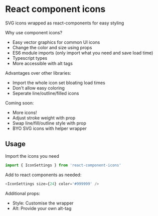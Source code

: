 # React component icons
SVG icons wrapped as react-components for easy styling

Why use component icons?
- Easy vector graphics for common UI icons
- Change the color and size using props
- ES6 module imports (only import what you need and save load time)
- Typescript types
- More accessible with alt tags

Advantages over other libraries:
- Import the whole icon set bloating load times
- Don't allow easy coloring
- Seperate line/outline/filled icons

Coming soon:
- More icons!
- Adjust stroke weight with prop
- Swap line/fill/outline style with prop
- BYO SVG icons with helper wrapper


## Usage
Import the icons you need
```js
import { IconSettings } from 'react-component-icons'
```

Add to react components as needed:
```js
<IconSettings size={24} color='#999999' />
```

Additional props:
- Style: Customise the wrapper
- Alt: Provide your own alt-tag